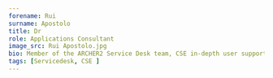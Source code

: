 ```yaml
---
forename: Rui
surname: Apostolo
title: Dr
role: Applications Consultant
image_src: Rui Apostolo.jpg
bio: Member of the ARCHER2 Service Desk team, CSE in-depth user support, and occasional training course helper.<br/> Code contact for LAMMPS, GROMACS, VMD, and consortium contact for HECBioSim.<br/> Watches way too many movies.
tags: [Servicedesk, CSE ] 
---
```

